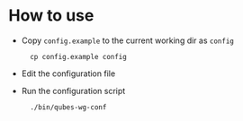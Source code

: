 # How to use
- Copy `config.example` to the current working dir as `config`

        cp config.example config

- Edit the configuration file
- Run the configuration script

        ./bin/qubes-wg-conf
